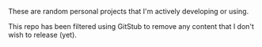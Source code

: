 These are random personal projects that I'm actively developing or using.

This repo has been filtered using GitStub to remove any content that I don't wish to release (yet).

